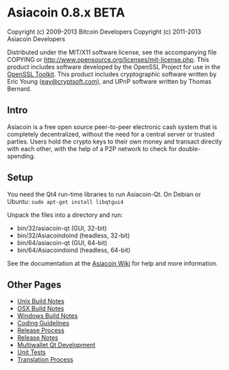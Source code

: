 Asiacoin 0.8.x BETA
====================

Copyright (c) 2009-2013 Bitcoin Developers
Copyright (c) 2011-2013 Asiacoin Developers

Distributed under the MIT/X11 software license, see the accompanying
file COPYING or http://www.opensource.org/licenses/mit-license.php.
This product includes software developed by the OpenSSL Project for use in the [OpenSSL Toolkit](http://www.openssl.org/). This product includes
cryptographic software written by Eric Young ([eay@cryptsoft.com](mailto:eay@cryptsoft.com)), and UPnP software written by Thomas Bernard.


Intro
---------------------
Asiacoin is a free open source peer-to-peer electronic cash system that is
completely decentralized, without the need for a central server or trusted
parties.  Users hold the crypto keys to their own money and transact directly
with each other, with the help of a P2P network to check for double-spending.


Setup
---------------------
You need the Qt4 run-time libraries to run Asiacoin-Qt. On Debian or Ubuntu:
	`sudo apt-get install libqtgui4`

Unpack the files into a directory and run:

- bin/32/asiacoin-qt (GUI, 32-bit)
- bin/32/Asiacoindoind (headless, 32-bit)
- bin/64/asiacoin-qt (GUI, 64-bit)
- bin/64/Asiacoindoind (headless, 64-bit)

See the documentation at the [Asiacoin Wiki](http://asiacoin.info)
for help and more information.


Other Pages
---------------------
- [Unix Build Notes](build-unix.md)
- [OSX Build Notes](build-osx.md)
- [Windows Build Notes](build-msw.md)
- [Coding Guidelines](coding.md)
- [Release Process](release-process.md)
- [Release Notes](release-notes.md)
- [Multiwallet Qt Development](multiwallet-qt.md)
- [Unit Tests](unit-tests.md)
- [Translation Process](translation_process.md)
